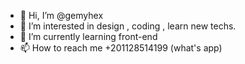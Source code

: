 - 👋 Hi, I’m @gemyhex
- 👀 I’m interested in design , coding , learn new techs.
- 🌱 I’m currently learning front-end
- 📫 How to reach me +201128514199 (what's app)

<!---
gemyhex/gemyhex is a ✨ special ✨ repository because its `README.md` (this file) appears on your GitHub profile.
You can click the Preview link to take a look at your changes.
--->
